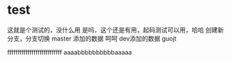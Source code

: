 # test
这就是个测试的，没什么用
是吗，这个还是有用，起码测试可以用，哈哈
创建新分支，分支切换
master 添加的数据 呵呵
dev添加的数据  guojt

fffffffffffffffffffffffffff
aaaabbbbbbbbbbaaaaa
